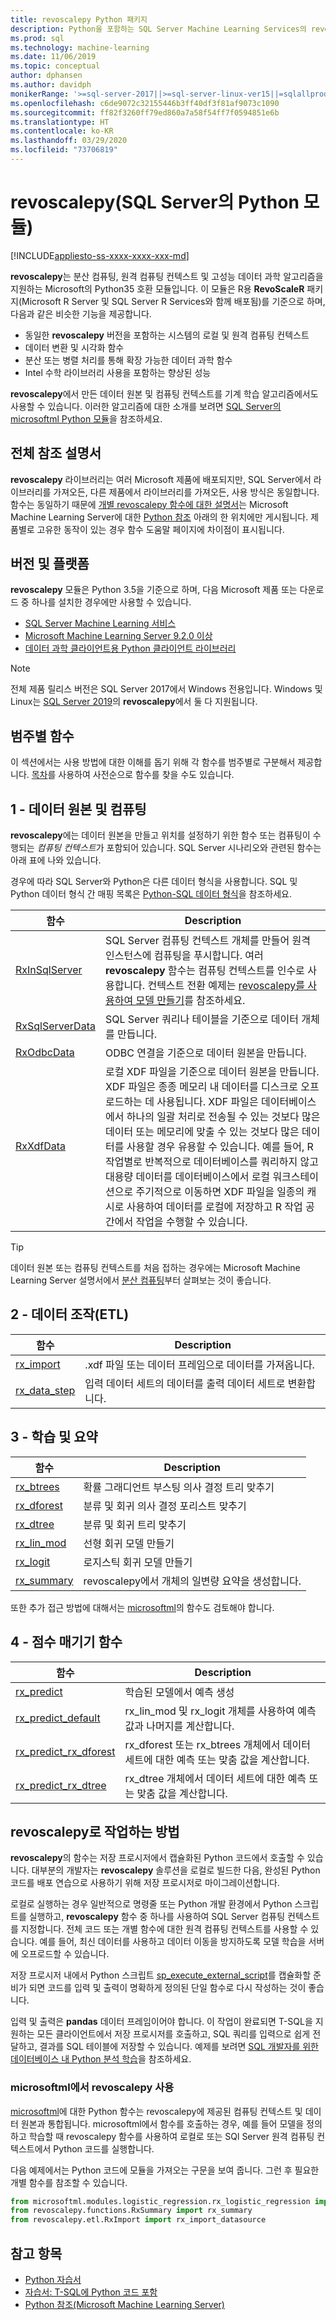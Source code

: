 ```yaml
---
title: revoscalepy Python 패키지
description: Python을 포함하는 SQL Server Machine Learning Services의 revoscalepy 모듈을 소개합니다.
ms.prod: sql
ms.technology: machine-learning
ms.date: 11/06/2019
ms.topic: conceptual
author: dphansen
ms.author: davidph
monikerRange: '>=sql-server-2017||>=sql-server-linux-ver15||=sqlallproducts-allversions'
ms.openlocfilehash: c6de9072c32155446b3ff40df3f81af9073c1090
ms.sourcegitcommit: ff82f3260ff79ed860a7a58f54ff7f0594851e6b
ms.translationtype: HT
ms.contentlocale: ko-KR
ms.lasthandoff: 03/29/2020
ms.locfileid: "73706819"
---
```

# <a name="revoscalepy-python-module-in-sql-server"></a>revoscalepy(SQL Server의 Python 모듈)
[!INCLUDE[appliesto-ss-xxxx-xxxx-xxx-md](../../includes/appliesto-ss-xxxx-xxxx-xxx-md.md)]

**revoscalepy**는 분산 컴퓨팅, 원격 컴퓨팅 컨텍스트 및 고성능 데이터 과학 알고리즘을 지원하는 Microsoft의 Python35 호환 모듈입니다. 이 모듈은 R용 **RevoScaleR** 패키지(Microsoft R Server 및 SQL Server R Services와 함께 배포됨)를 기준으로 하며, 다음과 같은 비슷한 기능을 제공합니다.

+ 동일한 **revoscalepy** 버전을 포함하는 시스템의 로컬 및 원격 컴퓨팅 컨텍스트
+ 데이터 변환 및 시각화 함수
+ 분산 또는 병렬 처리를 통해 확장 가능한 데이터 과학 함수
+ Intel 수학 라이브러리 사용을 포함하는 향상된 성능

**revoscalepy**에서 만든 데이터 원본 및 컴퓨팅 컨텍스트를 기계 학습 알고리즘에서도 사용할 수 있습니다. 이러한 알고리즘에 대한 소개를 보려면 [SQL Server의 microsoftml Python 모듈](ref-py-microsoftml.md)을 참조하세요.

## <a name="full-reference-documentation"></a>전체 참조 설명서

**revoscalepy** 라이브러리는 여러 Microsoft 제품에 배포되지만, SQL Server에서 라이브러리를 가져오든, 다른 제품에서 라이브러리를 가져오든, 사용 방식은 동일합니다. 함수는 동일하기 때문에 [개별 revoscalepy 함수에 대한 설명서](https://docs.microsoft.com/machine-learning-server/python-reference/revoscalepy/revoscalepy-package)는 Microsoft Machine Learning Server에 대한 [Python 참조](https://docs.microsoft.com/machine-learning-server/python-reference/introducing-python-package-reference) 아래의 한 위치에만 게시됩니다. 제품별로 고유한 동작이 있는 경우 함수 도움말 페이지에 차이점이 표시됩니다.

## <a name="versions-and-platforms"></a>버전 및 플랫폼

**revoscalepy** 모듈은 Python 3.5을 기준으로 하며, 다음 Microsoft 제품 또는 다운로드 중 하나를 설치한 경우에만 사용할 수 있습니다.

+ [SQL Server Machine Learning 서비스](../install/sql-machine-learning-services-windows-install.md)
+ [Microsoft Machine Learning Server 9.2.0 이상](https://docs.microsoft.com/machine-learning-server/)
+ [데이터 과학 클라이언트용 Python 클라이언트 라이브러리](setup-python-client-tools-sql.md)

> [!NOTE]
> 전체 제품 릴리스 버전은 SQL Server 2017에서 Windows 전용입니다. Windows 및 Linux는 [SQL Server 2019](../../linux/sql-server-linux-setup-machine-learning.md)의 **revoscalepy**에서 둘 다 지원됩니다.

## <a name="functions-by-category"></a>범주별 함수

이 섹션에서는 사용 방법에 대한 이해를 돕기 위해 각 함수를 범주별로 구분해서 제공합니다. [목차](https://docs.microsoft.com/machine-learning-server/python-reference/introducing-python-package-reference)를 사용하여 사전순으로 함수를 찾을 수도 있습니다.

## <a name="1-data-source-and-compute"></a>1 - 데이터 원본 및 컴퓨팅

**revoscalepy**에는 데이터 원본을 만들고 위치를 설정하기 위한 함수 또는 컴퓨팅이 수행되는 *컴퓨팅 컨텍스트*가 포함되어 있습니다. SQL Server 시나리오와 관련된 함수는 아래 표에 나와 있습니다.

경우에 따라 SQL Server와 Python은 다른 데이터 형식을 사용합니다. SQL 및 Python 데이터 형식 간 매핑 목록은 [Python-SQL 데이터 형식](python-libraries-and-data-types.md)을 참조하세요.

| 함수| Description|
| ------- | ---------- |
| [RxInSqlServer](https://docs.microsoft.com/machine-learning-server/python-reference/revoscalepy/rxinsqlserver) |  SQL Server 컴퓨팅 컨텍스트 개체를 만들어 원격 인스턴스에 컴퓨팅을 푸시합니다. 여러 **revoscalepy** 함수는 컴퓨팅 컨텍스트를 인수로 사용합니다. 컨텍스트 전환 예제는 [revoscalepy를 사용하여 모델 만들기](../tutorials/use-python-revoscalepy-to-create-model.md)를 참조하세요.|
| [RxSqlServerData](https://docs.microsoft.com/machine-learning-server/python-reference/revoscalepy/rxsqlserverdata) | SQL Server 쿼리나 테이블을 기준으로 데이터 개체를 만듭니다. |
| [RxOdbcData](https://docs.microsoft.com/machine-learning-server/python-reference/revoscalepy/rxodbcdata)| ODBC 연결을 기준으로 데이터 원본을 만듭니다. |
| [RxXdfData](https://docs.microsoft.com/machine-learning-server/python-reference/revoscalepy/rxxdfdata) | 로컬 XDF 파일을 기준으로 데이터 원본을 만듭니다. XDF 파일은 종종 메모리 내 데이터를 디스크로 오프로드하는 데 사용됩니다. XDF 파일은 데이터베이스에서 하나의 일괄 처리로 전송될 수 있는 것보다 많은 데이터 또는 메모리에 맞출 수 있는 것보다 많은 데이터를 사용할 경우 유용할 수 있습니다. 예를 들어, R 작업별로 반복적으로 데이터베이스를 쿼리하지 않고 대용량 데이터를 데이터베이스에서 로컬 워크스테이션으로 주기적으로 이동하면 XDF 파일을 일종의 캐시로 사용하여 데이터를 로컬에 저장하고 R 작업 공간에서 작업을 수행할 수 있습니다. |

> [!TIP]
> 데이터 원본 또는 컴퓨팅 컨텍스트를 처음 접하는 경우에는 Microsoft Machine Learning Server 설명서에서 [분산 컴퓨팅](https://docs.microsoft.com/machine-learning-server/r/how-to-revoscaler-distributed-computing)부터 살펴보는 것이 좋습니다.

## <a name="2-data-manipulation-etl"></a>2 - 데이터 조작(ETL)

| 함수 | Description |
|----------|-------------|
|[rx_import](https://docs.microsoft.com/machine-learning-server/python-reference/revoscalepy/rx-import) | .xdf 파일 또는 데이터 프레임으로 데이터를 가져옵니다.|
|[rx_data_step](https://docs.microsoft.com/machine-learning-server/python-reference/revoscalepy/rx-data-step) | 입력 데이터 세트의 데이터를 출력 데이터 세트로 변환합니다.|

<a name="bkmk_algorithms"></a>

## <a name="3-training-and-summarization"></a>3 - 학습 및 요약

| 함수| Description|
| ------- | ---------- |
|[rx_btrees](https://docs.microsoft.com/machine-learning-server/python-reference/revoscalepy/rx-btrees) | 확률 그래디언트 부스팅 의사 결정 트리 맞추기|
|[rx_dforest](https://docs.microsoft.com/machine-learning-server/python-reference/revoscalepy/rx-dforest) | 분류 및 회귀 의사 결정 포리스트 맞추기|
|[rx_dtree](https://docs.microsoft.com/machine-learning-server/python-reference/revoscalepy/rx-dtree) | 분류 및 회귀 트리 맞추기 |
|[rx_lin_mod](https://docs.microsoft.com/machine-learning-server/python-reference/revoscalepy/rx-lin-mod) | 선형 회귀 모델 만들기|
|[rx_logit](https://docs.microsoft.com/machine-learning-server/python-reference/revoscalepy/rx-logit) | 로지스틱 회귀 모델 만들기|
|[rx_summary](https://docs.microsoft.com/machine-learning-server/python-reference/revoscalepy/rx-summary) | revoscalepy에서 개체의 일변량 요약을 생성합니다.|

또한 추가 접근 방법에 대해서는 [microsoftml](https://docs.microsoft.com/machine-learning-server/python-reference/microsoftml/microsoftml-package)의 함수도 검토해야 합니다.

<a name="ml-scoring"></a>

## <a name="4-scoring-functions"></a>4 - 점수 매기기 함수

| 함수| Description|
| ------- | ---------- |
| [rx_predict](https://docs.microsoft.com/machine-learning-server/python-reference/revoscalepy/rx-predict) | 학습된 모델에서 예측 생성|) | 학습된 모델에서 예측을 생성하고 실시간 점수 매기기에 사용할 수 있습니다. |
|[rx_predict_default](https://docs.microsoft.com/machine-learning-server/python-reference/revoscalepy/rx-predict-default) | rx_lin_mod 및 rx_logit 개체를 사용하여 예측 값과 나머지를 계산합니다. |
|[rx_predict_rx_dforest](https://docs.microsoft.com/machine-learning-server/python-reference/revoscalepy/rx-predict-rx-dforest) | rx_dforest 또는 rx_btrees 개체에서 데이터 세트에 대한 예측 또는 맞춤 값을 계산합니다. |
|[rx_predict_rx_dtree](https://docs.microsoft.com/machine-learning-server/python-reference/revoscalepy/rx-predict-rx-dtree) | rx_dtree 개체에서 데이터 세트에 대한 예측 또는 맞춤 값을 계산합니다. |

## <a name="how-to-work-with-revoscalepy"></a>revoscalepy로 작업하는 방법

**revoscalepy**의 함수는 저장 프로시저에서 캡슐화된 Python 코드에서 호출할 수 있습니다. 대부분의 개발자는 **revoscalepy** 솔루션을 로컬로 빌드한 다음, 완성된 Python 코드를 배포 연습으로 사용하기 위해 저장 프로시저로 마이그레이션합니다.

로컬로 실행하는 경우 일반적으로 명령줄 또는 Python 개발 환경에서 Python 스크립트를 실행하고, **revoscalepy** 함수 중 하나를 사용하여 SQL Server 컴퓨팅 컨텍스트를 지정합니다. 전체 코드 또는 개별 함수에 대한 원격 컴퓨팅 컨텍스트를 사용할 수 있습니다. 예를 들어, 최신 데이터를 사용하고 데이터 이동을 방지하도록 모델 학습을 서버에 오프로드할 수 있습니다.

저장 프로시저 내에서 Python 스크립트 [sp_execute_external_script](https://docs.microsoft.com/sql/relational-databases/system-stored-procedures/sp-execute-external-script-transact-sql)를 캡슐화할 준비가 되면 코드를 입력 및 출력이 명확하게 정의된 단일 함수로 다시 작성하는 것이 좋습니다. 

입력 및 출력은 **pandas** 데이터 프레임이어야 합니다. 이 작업이 완료되면 T-SQL을 지원하는 모든 클라이언트에서 저장 프로시저를 호출하고, SQL 쿼리를 입력으로 쉽게 전달하고, 결과를 SQL 테이블에 저장할 수 있습니다. 예제를 보려면 [SQL 개발자를 위한 데이터베이스 내 Python 분석 학습](../tutorials/sqldev-in-database-python-for-sql-developers.md)을 참조하세요.

### <a name="using-revoscalepy-with-microsoftml"></a>microsoftml에서 revoscalepy 사용

[microsoftml](ref-py-microsoftml.md)에 대한 Python 함수는 revoscalepy에 제공된 컴퓨팅 컨텍스트 및 데이터 원본과 통합됩니다. microsoftml에서 함수를 호출하는 경우, 예를 들어 모델을 정의하고 학습할 때 revoscalepy 함수를 사용하여 로컬로 또는 SQl Server 원격 컴퓨팅 컨텍스트에서 Python 코드를 실행합니다.

다음 예제에서는 Python 코드에 모듈을 가져오는 구문을 보여 줍니다. 그런 후 필요한 개별 함수를 참조할 수 있습니다.

```python
from microsoftml.modules.logistic_regression.rx_logistic_regression import rx_logistic_regression
from revoscalepy.functions.RxSummary import rx_summary
from revoscalepy.etl.RxImport import rx_import_datasource
```

## <a name="see-also"></a>참고 항목

+ [Python 자습서](../tutorials/sql-server-python-tutorials.md)
+ [자습서: T-SQL에 Python 코드 포함](../tutorials/run-python-using-t-sql.md)
+ [Python 참조(Microsoft Machine Learning Server)](https://docs.microsoft.com/machine-learning-server/python-reference/introducing-python-package-reference)
